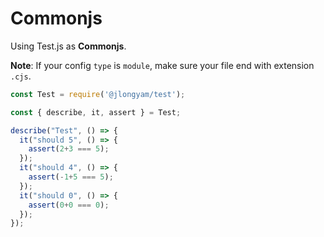 # Commonjs #

Using Test.js as __Commonjs__.

__Note__: If your config `type` is `module`, make sure your file end with extension `.cjs`.

```js
const Test = require('@jlongyam/test');

const { describe, it, assert } = Test;

describe("Test", () => {
  it("should 5", () => {
    assert(2+3 === 5);
  });
  it("should 4", () => {
    assert(-1+5 === 5);
  });
  it("should 0", () => {
    assert(0+0 === 0);
  });
});
```